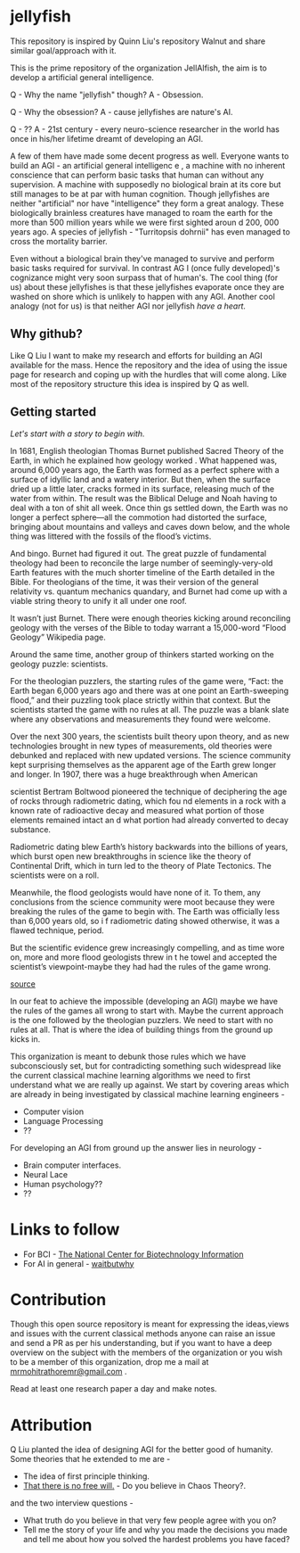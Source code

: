 # jellyfish
This repository is inspired by Quinn Liu's repository Walnut and share similar goal/approach with it.

This is the prime repository of the organization JellAIfish, the aim is to develop a artificial general intelligence.

Q - Why the name "jellyfish" though?
A - Obsession.

Q - Why the obsession?
A - cause jellyfishes are nature's AI.

Q - ??
A - 21st century - every neuro-science researcher in the world has once in his/her lifetime dreamt of developing an AGI.
 
A few of them have made some decent progress as well. Everyone wants to build an AGI - an artificial general intelligenc
e
, a machine with no inherent conscience that can perform basic tasks that human can without any supervision. A machine 
with supposedly no biological brain at its core but still manages to be at par with human cognition. 
Though jellyfishes are neither "artificial" nor have "intelligence" they form a great analogy. These biologically 
brainless creatures have managed to roam the earth for the more than 500 million years while we were first sighted aroun
d 200,
000 years ago. A species of jellyfish - "Turritopsis dohrnii" has even managed to cross the mortality barrier. 

Even without a biological brain they've managed to survive and perform basic tasks required for survival. In contrast AG
I (once fully developed)'s cognizance might very soon surpass that of human's. The cool thing (for us) about these 
jellyfishes is that these jellyfishes evaporate once they are washed on shore which is unlikely to happen with any AGI. 
Another cool analogy (not for us) is that neither AGI nor jellyfish *have a heart.*

## Why github?
Like Q Liu I want to make my research and efforts for building an AGI available for the mass. Hence the repository and the idea of using the issue page for research and coping up with the hurdles that will come along.
Like most of the repository structure this idea is inspired by Q as well.


## Getting started
_Let's start with a story to begin with._

In 1681, English theologian Thomas Burnet published Sacred Theory of the Earth, in which he explained how geology worked
. What happened was, around 6,000 years ago, the Earth was formed as a perfect sphere with a surface of idyllic land and
 a watery interior. But then, when the surface dried up a little later, cracks formed in its surface, releasing much of 
the water from within. The result was the Biblical Deluge and Noah having to deal with a ton of shit all week. Once thin
gs settled down, the Earth was no longer a perfect sphere—all the commotion had distorted the surface, bringing about 
mountains and valleys and caves down below, and the whole thing was littered with the fossils of the flood’s victims.

And bingo. Burnet had figured it out. The great puzzle of fundamental theology had been to reconcile the large number of
 seemingly-very-old Earth features with the much shorter timeline of the Earth detailed in the Bible. For theologians of
 the time, it was their version of the general relativity vs. quantum mechanics quandary, and Burnet had come up with a 
viable string theory to unify it all under one roof.

It wasn’t just Burnet. There were enough theories kicking around reconciling geology with the verses of the Bible to 
today warrant a 15,000-word “Flood Geology” Wikipedia page.

Around the same time, another group of thinkers started working on the geology puzzle: scientists.

For the theologian puzzlers, the starting rules of the game were, “Fact: the Earth began 6,000 years ago and there was
 at one point an Earth-sweeping flood,” and their puzzling took place strictly within that context. But the scientists
 started the game with no rules at all. The puzzle was a blank slate where any observations and measurements they found 
were welcome.

Over the next 300 years, the scientists built theory upon theory, and as new technologies brought in new types of 
measurements, old theories were debunked and replaced with new updated versions. The science community kept surprising 
themselves as the apparent age of the Earth grew longer and longer. In 1907, there was a huge breakthrough when American
 
scientist Bertram Boltwood pioneered the technique of deciphering the age of rocks through radiometric dating, which fou
nd
elements in a rock with a known rate of radioactive decay and measured what portion of those elements remained intact an
d 
what portion had already converted to decay substance.

Radiometric dating blew Earth’s history backwards into the billions of years, which burst open new breakthroughs in 
science like the theory of Continental Drift, which in turn led to the theory of Plate Tectonics. The scientists were on
 a
 roll.

Meanwhile, the flood geologists would have none of it. To them, any conclusions from the science community were moot 
because they were breaking the rules of the game to begin with. The Earth was officially less than 6,000 years old, so i
f 
radiometric dating showed otherwise, it was a flawed technique, period.

But the scientific evidence grew increasingly compelling, and as time wore on, more and more flood geologists threw in t
he towel and accepted the scientist’s viewpoint-maybe they had had the rules of the game wrong.

[source](https://waitbutwhy.com/2015/11/the-cook-and-the-chef-musks-secret-sauce.html)


In our feat to achieve the impossible (developing an AGI) maybe we have the rules of the games all wrong to start with. 
Maybe the current approach is the one followed by the theologian puzzlers. We need to start with no rules at all. That 
is where the idea of building things from the ground up kicks in. 
  
This organization is meant to debunk those rules which we have subconsciously set, but for contradicting something such 
widespread like the current classical machine learning algorithms we need to first understand what we are really up 
against. We start by covering areas which are already in being investigated by classical machine learning engineers -
* Computer vision
* Language Processing
* ??

For developing an AGI from ground up the answer lies in neurology - 
* Brain computer interfaces.
* Neural Lace
* Human psychology??
* ??

# Links to follow 
* For BCI - [The National Center for Biotechnology Information](https://www.ncbi.nlm.nih.gov/)
* For AI in general - [waitbutwhy](http://waitbutwhy.com/)

# Contribution
Though this open source repository is meant for expressing the ideas,views and issues with the current classical methods anyone can raise an issue and send a PR as per his understanding, but if you want to have a deep overview on the 
 subject with the members of the organization or you wish to be a member of this organization, drop me a mail at 
 mrmohitrathoremr@gmail.com . 
 
 Read at least one research paper a day and make notes.

# Attribution 
Q Liu planted the idea of designing AGI for the better good of humanity. Some theories that he extended to me are - 
* The idea of first principle thinking. 
* [That there is no free will](https://www.youtube.com/watch?v=pCofmZlC72g&t=1035s)[.](https://github.com/WalnutiQ/wAlnut/issues/294#issuecomment-253239773) - Do you believe in Chaos Theory?.

and the two interview questions -  
* What truth do you believe in that very few people agree with you on?
* Tell me the story of your life and why you made the decisions you made and tell me about how you solved the hardest 
problems you have faced?



